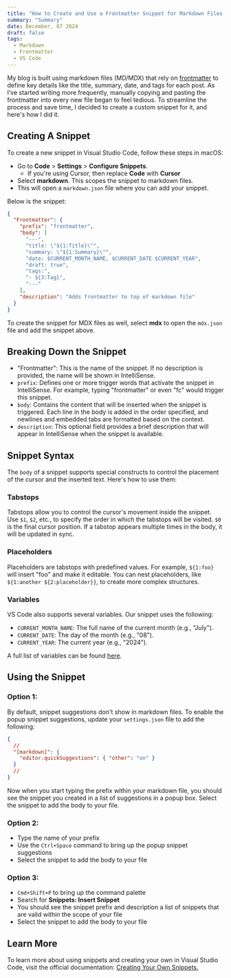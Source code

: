 ```yaml
---
title: "How to Create and Use a Frontmatter Snippet for Markdown Files in VS Code"
summary: "Summary"
date: December, 07 2024
draft: false
tags:
  - Markdown
  - Frontmatter
  - VS Code
---
```


My blog is built using markdown files (MD/MDX) that rely on [frontmatter](https://mdxjs.com/guides/frontmatter/) to define key details like the title, summary, date, and tags for each post. As I’ve started writing more frequently, manually copying and pasting the frontmatter into every new file began to feel tedious. To streamline the process and save time, I decided to create a custom snippet for it, and here's how I did it.

## Creating A Snippet

To create a new snippet in Visual Studio Code, follow these steps in macOS:

- Go to **Code** > **Settings** > **Configure Snippets**.
  - If you're using Cursor, then replace **Code** with **Cursor**
- Select **markdown**. This scopes the snippet to markdown files.
- This will open a `markdown.json` file where you can add your snippet.

Below is the snippet:

```json
{
  "Frontmatter": {
    "prefix": "frontmatter",
    "body": [
      "---",
      "title: \"${1:Title}\"",
      "summary: \"${1:Summary}\"",
      "date: $CURRENT_MONTH_NAME, $CURRENT_DATE $CURRENT_YEAR",
      "draft: true",
      "tags:",
      "- ${3:Tag}",
      "---"
    ],
    "description": "Adds frontmatter to top of markdown file"
  }
}
```

To create the snippet for MDX files as well, select **mdx** to open the `mdx.json` file and add the snippet above.

## Breaking Down the Snippet

- "Frontmatter": This is the name of the snippet. If no description is provided, the name will be shown in IntelliSense.
- `prefix`: Defines one or more trigger words that activate the snippet in IntelliSense. For example, typing "frontmatter" or even "fc" would trigger this snippet.
- `body`: Contains the content that will be inserted when the snippet is triggered. Each line in the body is added in the order specified, and newlines and embedded tabs are formatted based on the context.
- `description`: This optional field provides a brief description that will appear in IntelliSense when the snippet is available.

## Snippet Syntax

The `body` of a snippet supports special constructs to control the placement of the cursor and the inserted text. Here's how to use them:

### Tabstops

Tabstops allow you to control the cursor's movement inside the snippet. Use `$1`, `$2`, etc., to specify the order in which the tabstops will be visited. `$0` is the final cursor position. If a tabstop appears multiple times in the body, it will be updated in sync.

### Placeholders

Placeholders are tabstops with predefined values. For example, `${1:foo}` will insert "foo" and make it editable. You can nest placeholders, like `${1:another ${2:placeholder}}`, to create more complex structures.

### Variables

VS Code also supports several variables. Our snippet uses the following:

- `CURRENT_MONTH_NAME`: The full name of the current month (e.g., "July").
- `CURRENT_DATE`: The day of the month (e.g., "08").
- `CURRENT_YEAR`: The current year (e.g., "2024").

A full list of variables can be found [here](https://code.visualstudio.com/docs/editor/userdefinedsnippets#_variables).

## Using the Snippet

### Option 1:

By default, snippet suggestions don't show in markdown files. To enable the popup snippet suggestions, update your `settings.json` file to add the following:

```json
{
  //
  "[markdown]": {
    "editor.quickSuggestions": { "other": "on" }
  }
  //
}
```

Now when you start typing the prefix within your markdown file, you should see the snippet you created in a list of suggestions in a popup box. Select the snippet to add the body to your file.

### Option 2:

- Type the name of your prefix
- Use the `Ctrl+Space` command to bring up the popup snippet suggestions
- Select the snippet to add the body to your file

### Option 3:

- `Cmd+Shift+P` to bring up the command palette
- Search for **Snippets: Insert Snippet**
- You should see the snippet prefix and description a list of snippets that are valid within the scope of your file
- Select the snippet to add the body to your file

## Learn More

To learn more about using snippets and creating your own in Visual Studio Code, visit the official documentation: [Creating Your Own Snippets.](https://code.visualstudio.com/docs/editor/userdefinedsnippets#_create-your-own-snippets)
